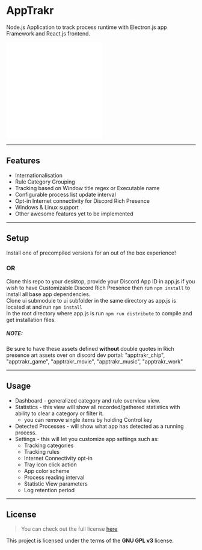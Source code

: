 AppTrakr
============
Node.js Application to track process runtime with Electron.js app Framework and React.js frontend.

![Chat Preview](https://github.com/klAvAx/AppTrakr/raw/main/assets/img/installer_256x256.png)

---

## Features
- Internationalisation
- Rule Category Grouping
- Tracking based on Window title regex or Executable name
- Configurable process list update interval
- Opt-in Internet connectivity for Discord Rich Presence
- Windows & Linux support
- Other awesome features yet to be implemented

---

## Setup

Install one of precompiled versions for an out of the box experience!

### OR

Clone this repo to your desktop, provide your Discord App ID in app.js if you wish to have Customizable Discord Rich Presence then run `npm install` to install all base app dependencies.  
Clone ui submodule to ui subfolder in the same directory as app.js is located at and run `npm install`  
In the root directory where app.js is run `npm run distribute` to compile and get installation files.  

##### NOTE:
Be sure to have these assets defined **without** double quotes in Rich presence art assets over on discord dev portal: "apptrakr_chip", "apptrakr_game", "apptrakr_movie", "apptrakr_music", "apptrakr_work"

---

## Usage

- Dashboard - generalized category and rule overview view.
- Statistics - this view will show all recorded/gathered statistics with ability to clear a category or filter it.
  - you can remove single items by holding Control key
- Detected Processes - will show what app has detected as a running process.
- Settings - this will let you customize app settings such as:
  - Tracking categories
  - Tracking rules
  - Internet Connectivity opt-in
  - Tray icon click action
  - App color scheme
  - Process reading interval
  - Statistic View parameters
  - Log retention period

---

## License
>You can check out the full license [here](https://github.com/klAvAx/AppTrakr/blob/main/LICENSE)

This project is licensed under the terms of the **GNU GPL v3** license.
